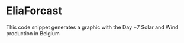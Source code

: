 # EliaForcast
This code snippet generates a graphic with the Day +7 Solar and Wind production in Belgium 
